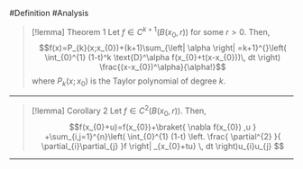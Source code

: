 #Definition #Analysis 

> [!lemma] Theorem 1
> Let $f\in C^{k+1}(B(x_{0},r))$ for some $r>0$. Then, $$f(x)=P_{k}(x;x_{0})+(k+1)\sum_{\left| \alpha \right| =k+1}^{}\left( \int_{0}^{1} (1-t)^k \text{D}^\alpha f(x_{0}+t(x-x_{0}))\, dt  \right) \frac{(x-x_{0})^\alpha}{\alpha!}$$where $P_{k}(x;x_{0})$ is the Taylor polynomial of degree $k$. 

---
> [!lemma] Corollary 2
> Let $f\in C^2(B(x_{0},r))$. Then, $$f(x_{0}+u)=f(x_{0})+\braket{ \nabla f(x_{0}) ,u  } +\sum_{i,j=1}^{n}\left( \int_{0}^{1} (1-t) \left. \frac{ \partial^{2} }{ \partial_{i}\partial_{j} }f \right| _{x_{0}+tu}  \, dt \right)u_{i}u_{j} $$

---
